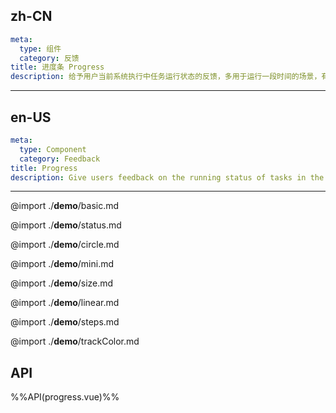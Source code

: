 ## zh-CN
```yaml
meta:
  type: 组件
  category: 反馈
title: 进度条 Progress
description: 给予用户当前系统执行中任务运行状态的反馈，多用于运行一段时间的场景，有效减轻用户在等待中产生的焦虑感。
```
---
## en-US
```yaml
meta:
  type: Component
  category: Feedback
title: Progress
description: Give users feedback on the running status of tasks in the current system execution, which is mostly used in scenes that run for a period of time, effectively reducing the anxiety of users during waiting.
```
---

@import ./__demo__/basic.md

@import ./__demo__/status.md

@import ./__demo__/circle.md

@import ./__demo__/mini.md

@import ./__demo__/size.md

@import ./__demo__/linear.md

@import ./__demo__/steps.md

@import ./__demo__/trackColor.md

## API

%%API(progress.vue)%%
